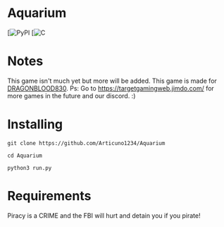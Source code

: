 # Aquarium
[![PyPI](https://img.shields.io/badge/python-3-blue.svg)
[![C](https://img.shields.io/badge/Copyright-True-brightgreen.svg)
# Notes
This game isn't much yet but more will be added.
This game is made for [DRAGONBLOOD830](https://github.com/DRAGONBLOOD830). Ps: Go to https://targetgamingweb.jimdo.com/ for more games in the future and our discord. :)

# Installing
```
git clone https://github.com/Articuno1234/Aquarium
```
```
cd Aquarium
```
```
python3 run.py
```

# Requirements
Piracy is a CRIME and the FBI will hurt and detain you if you pirate!
